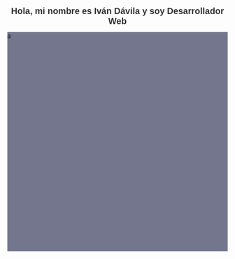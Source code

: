 
   <h1 style="font-family: Arial, sans-serif; font-size: 20px; color: #333; text-align: center;">
        Hola, mi nombre es Iván Dávila y soy Desarrollador Web
    </h1>
   <div style =" width:100%; height: 500px; background-color: #74768d;";>a</div>

